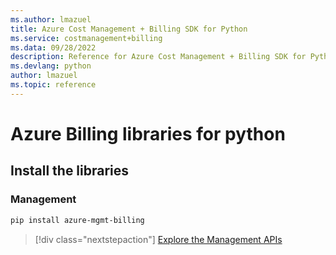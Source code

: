 ```yaml
---
ms.author: lmazuel
title: Azure Cost Management + Billing SDK for Python
ms.service: costmanagement+billing
ms.data: 09/28/2022
description: Reference for Azure Cost Management + Billing SDK for Python
ms.devlang: python
author: lmazuel
ms.topic: reference
---
```

# Azure Billing libraries for python

## Install the libraries


### Management

```bash
pip install azure-mgmt-billing
```
> [!div class="nextstepaction"]
> [Explore the Management APIs](/python/api/overview/azure/billing/management)